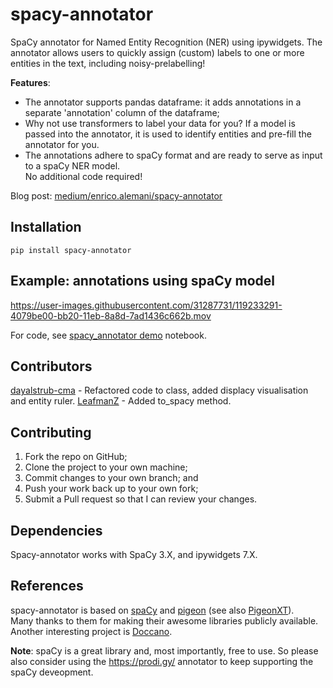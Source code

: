 # spacy-annotator

SpaCy annotator for Named Entity Recognition (NER) using ipywidgets.
The annotator allows users to quickly assign (custom) labels to one or more entities in the text, including noisy-prelabelling!   

**Features**:

* The annotator supports pandas dataframe: it adds annotations in a separate 'annotation' column of the dataframe;
* Why not use transformers to label your data for you? 
If a model is passed into the annotator, it is used to identify entities and pre-fill the annotator for you.
* The annotations adhere to spaCy format and are ready to serve as input to a spaCy NER model.   
No additional code required!

Blog post: [medium/enrico.alemani/spacy-annotator](https://medium.com/@enrico.alemani/how-to-create-training-data-for-spacy-ner-models-using-ipywidgets-c4aa71bf61a2)

## Installation
```
pip install spacy-annotator
```

## Example: annotations using spaCy model 

https://user-images.githubusercontent.com/31287731/119233291-4079be00-bb20-11eb-8a8d-7ad1436c662b.mov



For code, see [spacy_annotator demo](demo/spacy_annotator_demo.ipynb) notebook.

## Contributors
[dayalstrub-cma](https://github.com/dayalstrub-cma) - Refactored code to class, added displacy visualisation and entity ruler.
[LeafmanZ](https://github.com/LeafmanZ) - Added to_spacy method.

## Contributing

1. Fork the repo on GitHub;
2. Clone the project to your own machine;
3. Commit changes to your own branch; and
4. Push your work back up to your own fork;
5. Submit a Pull request so that I can review your changes.

## Dependencies

Spacy-annotator works with SpaCy 3.X, and ipywidgets 7.X.

## References

spacy-annotator is based on [spaCy](https://spacy.io/) and [pigeon](https://github.com/agermanidis/pigeon) (see also [PigeonXT](https://github.com/dennisbakhuis/pigeonXT)).   
Many thanks to them for making their awesome libraries publicly available. Another interesting project is [Doccano](https://github.com/doccano/doccano).

**Note**:
spaCy is a great library and, most importantly, free to use. So please also consider using the https://prodi.gy/ annotator to keep supporting the spaCy deveopment.
